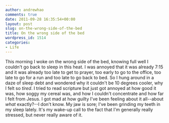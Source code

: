 ```yaml
---
author: andrewhao
comments: true
date: 2011-09-28 16:35:54+00:00
layout: post
slug: on-the-wrong-side-of-the-bed
title: On the wrong side of the bed
wordpress_id: 1514
categories:
- Life
---
```


This morning I woke on the wrong side of the bed, knowing full well I couldn't go back to sleep in this heat. I was annoyed that it was already 7:15 and it was already too late to get to prayer, too early to go to the office, too late to go for a run and too late to go back to bed. So I hung around in a daze of sleep debt and wondered why it couldn't be 10 degrees cooler, why I felt so _tired_. I tried to read scripture but just got annoyed at how good it was, how soggy my cereal was, and how I couldn't concentrate and how far I felt from Jesus. I got mad at how guilty I've been feeling about it all--about _what_ exactly?--I don't know. My jaw is sore; I've been grinding my teeth in my sleep lately. It's my wake-up call to the fact that I'm generally really stressed, but never really aware of it.
